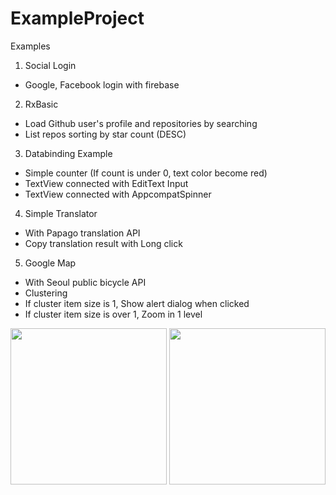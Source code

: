 # ExampleProject
Examples

1. Social Login
- Google, Facebook login with firebase

2. RxBasic
- Load Github user's profile and repositories by searching
- List repos sorting by star count (DESC)

3. Databinding Example
- Simple counter (If count is under 0, text color become red)
- TextView connected with EditText Input
- TextView connected with AppcompatSpinner

4. Simple Translator
- With Papago translation API
- Copy translation result with Long click

5. Google Map
- With Seoul public bicycle API
- Clustering
- If cluster item size is 1, Show alert dialog when clicked
- If cluster item size is over 1, Zoom in 1 level
<div>
<img src="https://user-images.githubusercontent.com/12404118/49002939-40451580-f1a4-11e8-9836-f670100a5a45.jpg" width="250"></img>  
<img src="https://user-images.githubusercontent.com/12404118/49003020-6b2f6980-f1a4-11e8-91a6-2d4567365432.jpg" width="250"></img>
</div>

